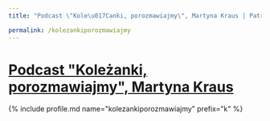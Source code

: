 ```yaml
---
title: "Podcast \"Kole\u017Canki, porozmawiajmy\", Martyna Kraus | Patromierz"

permalink: /kolezankiporozmawiajmy
---
```


# [Podcast "Koleżanki, porozmawiajmy", Martyna Kraus](https://patronite.pl/kolezankiporozmawiajmy)

{% include profile.md name="kolezankiporozmawiajmy" prefix="k" %}

